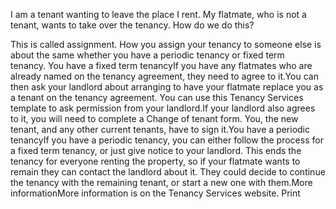 I am a tenant wanting to leave the  place I rent. My flatmate, who is not a tenant, wants to take over the tenancy. How do we do this?

This is called assignment. How you assign your tenancy to someone else is about the same whether you have a periodic tenancy or fixed term tenancy. You have a fixed term tenancyIf you have any flatmates who are already named on the tenancy agreement, they need to agree to it.You can then ask your landlord about arranging to have your flatmate replace you as a tenant on the tenancy agreement. You can use this Tenancy Services template to ask permission from your landlord.If your landlord also agrees to it, you will need to complete a Change of tenant form. You, the new tenant, and any other current tenants, have to sign it.You have a periodic tenancyIf you have a periodic tenancy, you can either follow the process for a fixed term tenancy, or just give notice to your landlord. This ends the tenancy for everyone renting the property, so if your flatmate wants to remain they can contact the landlord about it. They could decide to continue the tenancy with the remaining tenant, or start a new one with them.More informationMore information is on the Tenancy Services website.  Print 